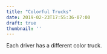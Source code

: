```yaml
---
title: "Colorful Trucks"
date: 2019-02-23T17:55:36-07:00
draft: true
thumbnail: ''
---
```

Each driver has a different color truck.
